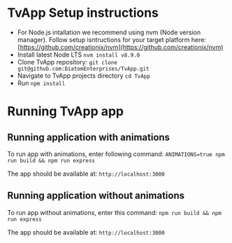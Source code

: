 # TvApp Setup instructions

* For Node.js intallation we recommend using nvm (Node version manager). Follow setup isntructions for your target platform here: [https://github.com/creationix/nvm](https://github.com/creationix/nvm)
* Install latest Node LTS `nvm install v8.9.0`
* Clone TvApp repository: `git clone git@github.com:DiatomEnterprises/TvApp.git`
* Navigate to TvApp projects directory `cd TvApp`
* Run `npm install`

# Running TvApp app

## Running application with animations
To run app with animations, enter following command: `ANIMATIONS=true npm run build && npm run express`

The app should be available at: `http://localhost:3000`

## Running application without animations
To run app without animations, enter this command: `npm run build && npm run express`

The app should be available at: `http://localhost:3000`
